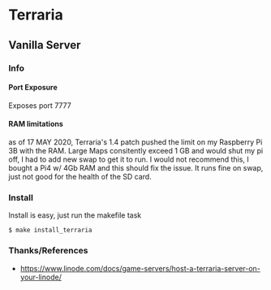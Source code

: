 # Terraria

## Vanilla Server

### Info

#### Port Exposure
Exposes port 7777 

#### RAM limitations
as of 17 MAY 2020, Terraria's 1.4 patch pushed the limit on my Raspberry Pi 3B with the RAM. Large Maps consitently exceed 1 GB and would shut my pi off, I had to add new swap to get it to run. I would not recommend this, I bought a Pi4 w/ 4Gb RAM and this should fix the issue. It runs fine on swap, just not good for the health of the SD card.

### Install

Install is easy, just run the makefile task

`$ make install_terraria`

### Thanks/References

- https://www.linode.com/docs/game-servers/host-a-terraria-server-on-your-linode/

